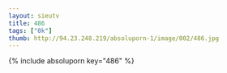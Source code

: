 ```yaml
--- 
layout: sieutv
title: 486
tags: ["0k"]
thumb: http://94.23.248.219/absoluporn-1/image/002/486.jpg
---
```

{% include absoluporn key="486" %} 
